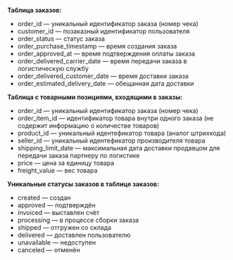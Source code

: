 **Таблица заказов:**

 - order_id —  уникальный идентификатор заказа (номер чека)
 - customer_id —  позаказный идентификатор пользователя
 - order_status —  статус заказа
 - order_purchase_timestamp —  время создания заказа
 - order_approved_at —  время подтверждения оплаты заказа
 - order_delivered_carrier_date —  время передачи заказа в логистическую службу
 - order_delivered_customer_date —  время доставки заказа
 - order_estimated_delivery_date —  обещанная дата доставки

**Таблица с товарными позициями, входящими в заказы:**

 - order_id —  уникальный идентификатор заказа (номер чека)
 - order_item_id —  идентификатор товара внутри одного заказа (не содержит информацию о количестве товаров)
 - product_id —  уникальный идентефикатор товара (аналог штрихкода)
 - seller_id — уникальный идентефикатор производителя товара
 - shipping_limit_date —  максимальная дата доставки продавцом для передачи заказа партнеру по логистике
 - price —  цена за единицу товара
 - freight_value —  вес товара

**Уникальные статусы заказов в таблице заказов:**

 - created —  создан
 - approved —  подтверждён
 - invoiced —  выставлен счёт
 - processing —  в процессе сборки заказа
 - shipped —  отгружен со склада
 - delivered —  доставлен пользователю 
 - unavailable —  недоступен
 - canceled —  отменён
